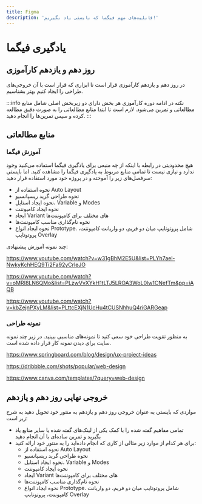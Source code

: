 ```yaml
---
title: Figma
description: 'قابلیت‌های مهم فیگما که بایستی یاد بگیریم!'
---
```



# یادگیری فیگما

## روز دهم و یازدهم کارآموزی
در روز دهم و یازدهم کارآموزی قرار است تا ابزاری که قرار است با آن خروجی‌های طراحی را ایجاد کنیم بهتر بشناسیم.

:::info نکته
در ادامه دوره کارآموزی هر بخش دارای دو زیربخش اصلی شامل منابع مطالعاتی و تمرین می‌شود.
لازم است تا ابتدا منابع مطالعاتی را به صورت دقیق مطالعه کرده و سپس تمرین‌ها را انجام دهید.
:::

## منابع مطالعاتی

### آموزش فیگما
هیچ محدودیتی در رابطه با اینکه از چه منبعی برای یادگیری فیگما استفاده می‌کنید وجود ندارد و نیازی نیست تا تمامی منابع مربوط به یادگیری فیگما را مشاهده کنید.
اما بایستی سرفصل‌های زیر را آموخته و در پروژه خود مورد استفاده قرار دهید:
* نحوه استفاده از Auto Layout
* نحوه طراحی گرید ریسپانسیو
* نحوه ایجاد استایل، Variable و Modes
* نحوه ایجاد کامپوننت
* ایجاد Variant های مختلف برای کامپوننت‌ها
* نحوه نام‌گذاری مناسب کامپوننت‌ها
* نحوه ایجاد انواع Prototype. شامل پروتوتایپ میان دو فریم، دو واریانت کامپوننت، پروتوتایپ Overlay

چند نمونه آموزش پیشنهادی:

https://www.youtube.com/watch?v=w31gBhM2E5U&list=PLYh7ael-NwkyKchHEQ9Ti2Fa92yCrleJO

https://www.youtube.com/watch?v=oMRI8LN6QMo&list=PLzwVvXYkH1tLTJ5LROA3WoL0lw1CNefTm&pp=iAQB

https://www.youtube.com/watch?v=kbZejnPXyLM&list=PLttcEXjN1UcHu4tCUSNhhuQ4riGARGeap

### نمونه طراحی
به منظور تقویت طراحی خود سعی کنید تا نمونه‌های مناسبی ببینید. در زیر چند نمونه سایت برای دیدن نمونه کار قرار داده شده است. 

https://www.springboard.com/blog/design/ux-project-ideas

https://dribbble.com/shots/popular/web-design

https://www.canva.com/templates/?query=web-design

## خروجی نهایی روز دهم و یازدهم
مواردی که بایستی به عنوان خروجی روز دهم و یازدهم به منتور خود تحویل دهید به شرح زیر است:

* تمامی مفاهیم گفته شده را با کمک یکی از لینک‌های گفته شده یا سایر منابع یاد بگیرید و تمرین ساده‌ای با آن انجام دهید
* برای هر کدام از موارد زیر مثالی از کاری که انجام داده‌اید را به منتور خود ارائه کنید:
  * نحوه استفاده از Auto Layout
  * نحوه طراحی گرید ریسپانسیو
  * نحوه ایجاد استایل، Variable و Modes
  * نحوه ایجاد کامپوننت
  * ایجاد Variant های مختلف برای کامپوننت‌ها
  * نحوه نام‌گذاری مناسب کامپوننت‌ها
  * نحوه ایجاد انواع Prototype. شامل پروتوتایپ میان دو فریم، دو واریانت کامپوننت، پروتوتایپ Overlay


